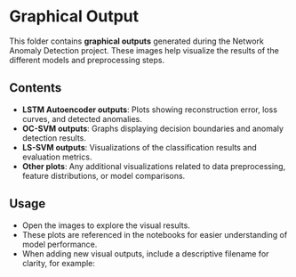 
# Graphical Output

This folder contains **graphical outputs** generated during the Network Anomaly Detection project. These images help visualize the results of the different models and preprocessing steps.

## Contents

- **LSTM Autoencoder outputs**: Plots showing reconstruction error, loss curves, and detected anomalies.
- **OC-SVM outputs**: Graphs displaying decision boundaries and anomaly detection results.
- **LS-SVM outputs**: Visualizations of the classification results and evaluation metrics.
- **Other plots**: Any additional visualizations related to data preprocessing, feature distributions, or model comparisons.

## Usage

- Open the images to explore the visual results.
- These plots are referenced in the notebooks for easier understanding of model performance.
- When adding new visual outputs, include a descriptive filename for clarity, for example:
